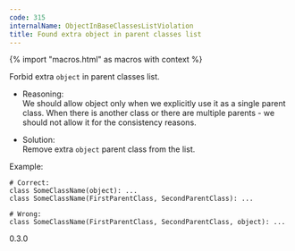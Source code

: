 ```yaml
---
code: 315
internalName: ObjectInBaseClassesListViolation
title: Found extra object in parent classes list
---
```


{% import "macros.html" as macros with context %}

Forbid extra `object` in parent classes list.

  - Reasoning:  
    We should allow object only when we explicitly use it as a single
    parent class. When there is another class or there are multiple
    parents - we should not allow it for the consistency reasons.

  - Solution:  
    Remove extra `object` parent class from the list.

Example:

    # Correct:
    class SomeClassName(object): ...
    class SomeClassName(FirstParentClass, SecondParentClass): ...
    
    # Wrong:
    class SomeClassName(FirstParentClass, SecondParentClass, object): ...

<div class="versionadded">

0.3.0

</div>